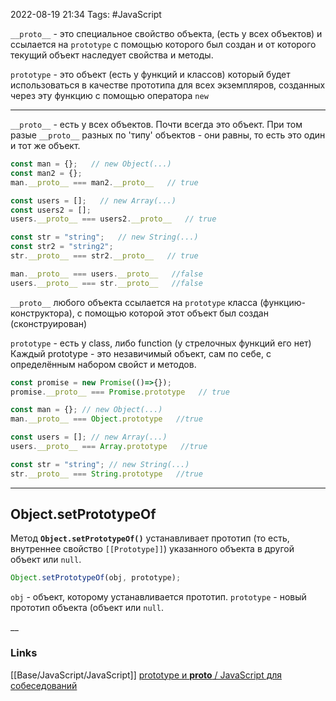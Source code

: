2022-08-19 21:34
Tags: #JavaScript 

`__proto__` - это специальное свойство объекта, (есть у всех объектов) и ссылается на `prototype` с помощью которого был создан и от которого текущий объект наследует свойства и методы.

`prototype` - это объект (есть у функций и классов) который будет использоваться в качестве прототипа для всех экземпляров, созданных через эту функцию с помощью оператора `new` 

---

`__proto__` - есть у всех объектов.
Почти всегда это объект. При том разые `__proto__`  разных по 'типу' объектов - они равны, то есть это один и тот же объект.
```js
const man = {};   // new Object(...)
const man2 = {};
man.__proto__ === man2.__proto__   // true

const users = [];   // new Array(...)
const users2 = [];
users.__proto__ === users2.__proto__   // true

const str = "string";   // new String(...)
const str2 = "string2";
str.__proto__ === str2.__proto__   // true

man.__proto__ === users.__proto__   //false
users.__proto__ === str.__proto__   //false
```
`__proto__` любого объекта ссылается на `prototype` класса (функцию-конструктора), с помощью которой этот объект был создан (сконструирован)

`prototype` - есть у class, либо function (у стрелочных функций его нет)
Каждый prototype - это незавичимый объект, сам по себе, с определённым набором свойст и методов.
```js
const promise = new Promise(()=>{});
promise.__proto__ === Promise.prototype   // true

const man = {}; // new Object(...)
man.__proto__ === Object.prototype   //true

const users = []; // new Array(...)
users.__proto__ === Array.prototype   //true

const str = "string"; // new String(...)
str.__proto__ === String.prototype   //true
```
---
## Object.setPrototypeOf
Метод **`Object.setPrototypeOf()`** устанавливает прототип (то есть, внутреннее свойство `[[Prototype]]`) указанного объекта в другой объект или `null`.
```js
Object.setPrototypeOf(obj, prototype);
```
`obj` - объект, которому устанавливается прототип.
`prototype` - новый прототип объекта (объект или `null`.

__
### Links
[[Base/JavaScript/JavaScript]]
[prototype и __proto__ / JavaScript для собеседований](https://www.youtube.com/watch?v=b55hiUlhAzI)